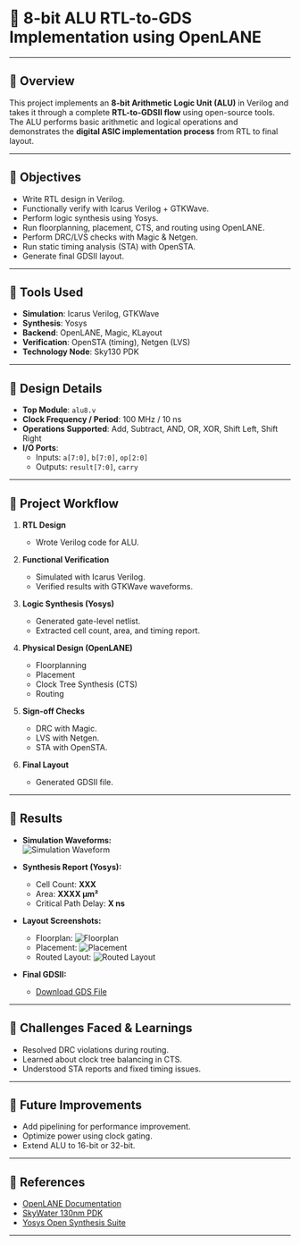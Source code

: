 # 📘 8-bit ALU RTL-to-GDS Implementation using OpenLANE

---

## 🔹 Overview  
This project implements an **8-bit Arithmetic Logic Unit (ALU)** in Verilog and takes it through a complete **RTL-to-GDSII flow** using open-source tools.  
The ALU performs basic arithmetic and logical operations and demonstrates the **digital ASIC implementation process** from RTL to final layout.  

---

## 🔹 Objectives  
- Write RTL design in Verilog.  
- Functionally verify with Icarus Verilog + GTKWave.  
- Perform logic synthesis using Yosys.  
- Run floorplanning, placement, CTS, and routing using OpenLANE.  
- Perform DRC/LVS checks with Magic & Netgen.  
- Run static timing analysis (STA) with OpenSTA.  
- Generate final GDSII layout.  

---

## 🔹 Tools Used  
- **Simulation**: Icarus Verilog, GTKWave  
- **Synthesis**: Yosys  
- **Backend**: OpenLANE, Magic, KLayout  
- **Verification**: OpenSTA (timing), Netgen (LVS)  
- **Technology Node**: Sky130 PDK  

---

## 🔹 Design Details  
- **Top Module**: `alu8.v`  
- **Clock Frequency / Period**: 100 MHz / 10 ns  
- **Operations Supported**: Add, Subtract, AND, OR, XOR, Shift Left, Shift Right  
- **I/O Ports**:  
  - Inputs: `a[7:0]`, `b[7:0]`, `op[2:0]`  
  - Outputs: `result[7:0]`, `carry`  

---

## 🔹 Project Workflow  

1. **RTL Design**  
   - Wrote Verilog code for ALU.  

2. **Functional Verification**  
   - Simulated with Icarus Verilog.  
   - Verified results with GTKWave waveforms.  

3. **Logic Synthesis (Yosys)**  
   - Generated gate-level netlist.  
   - Extracted cell count, area, and timing report.  

4. **Physical Design (OpenLANE)**  
   - Floorplanning  
   - Placement  
   - Clock Tree Synthesis (CTS)  
   - Routing  

5. **Sign-off Checks**  
   - DRC with Magic.  
   - LVS with Netgen.  
   - STA with OpenSTA.  

6. **Final Layout**  
   - Generated GDSII file.  

---

## 🔹 Results  

- **Simulation Waveforms:**  
  ![Simulation Waveform](./results/simulation_waveform.png)  

- **Synthesis Report (Yosys):**  
  - Cell Count: **XXX**  
  - Area: **XXXX µm²**  
  - Critical Path Delay: **X ns**  

- **Layout Screenshots:**  
  - Floorplan: ![Floorplan](./results/floorplan.png)  
  - Placement: ![Placement](./results/placement.png)  
  - Routed Layout: ![Routed Layout](./results/routed_layout.png)  

- **Final GDSII:**  
  - [Download GDS File](./results/alu8.gds)  

---

## 🔹 Challenges Faced & Learnings  
- Resolved DRC violations during routing.  
- Learned about clock tree balancing in CTS.  
- Understood STA reports and fixed timing issues.  

---

## 🔹 Future Improvements  
- Add pipelining for performance improvement.  
- Optimize power using clock gating.  
- Extend ALU to 16-bit or 32-bit.  

---

## 🔹 References  
- [OpenLANE Documentation](https://github.com/The-OpenROAD-Project/OpenLane)  
- [SkyWater 130nm PDK](https://github.com/google/skywater-pdk)  
- [Yosys Open Synthesis Suite](http://www.clifford.at/yosys/)  

---
